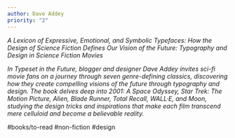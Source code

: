```yaml
---
author: Dave Addey
priority: "2"
---
```


*A Lexicon of Expressive, Emotional, and Symbolic Typefaces: How the Design of Science Fiction Defines Our Vision of the Future: Typography and Design in Science Fiction Movies*

*In Typeset in the Future, blogger and designer Dave Addey invites sci-fi movie fans on a journey through seven genre-defining classics, discovering how they create compelling visions of the future through typography and design. The book delves deep into 2001: A Space Odyssey, Star Trek: The Motion Picture, Alien, Blade Runner, Total Recall, WALL·E, and Moon, studying the design tricks and inspirations that make each film transcend mere celluloid and become a believable reality.*

#books/to-read #non-fiction #design[]()